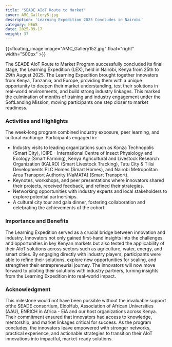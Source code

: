 ```yaml
---
title: "SEADE AIoT Route to Market"
cover: AMC_Gallery5.jpg
description: 'Learning Expedition 2025 Concludes in Nairobi'
category: NEWS
date: 2025-09-17
weight: 37
---
```


{{<floating_image image="AMC_Gallery152.jpg" float="right" width="500px" >}}


The SEADE AIoT Route to Market Program successfully concluded its final stage,  the Learning Expedition (LEX),  held in Nairobi, Kenya from 25th to 29th August 2025.
The Learning Expedition brought together innovators from Kenya, Tanzania, and Europe, providing them with a unique opportunity to deepen their market understanding, test their solutions in real-world environments, and build strong industry linkages. This marked the culmination of months of training and industry engagement under the SoftLanding Mission, moving participants one step closer to market readiness.

### Activities and Highlights
The week-long program combined industry exposure, peer learning, and cultural exchange. Participants engaged in:

- Industry visits to leading organizations such as Konza Technopolis (Smart City), ICIPE - International Centre of Insect Physiology and Ecology (Smart Farming), Kenya Agricultural and Livestock Research Organization (KALRO) (Smart Livestock Tracking), Tatu City & Tilisi Developments PLC Homes (Smart Homes), and Nairobi Metropolitan Area Transport Authority (NaMATA) (Smart Transport).
- Keynotes, workshops, and peer presentations where innovators shared their projects, received feedback, and refined their strategies.
- Networking opportunities with industry experts and local stakeholders to explore potential partnerships.
- A cultural city tour and gala dinner, fostering collaboration and celebrating the achievements of the cohort.


### Importance and Benefits
The Learning Expedition served as a crucial bridge between innovation and industry. Innovators not only gained first-hand insights into the challenges and opportunities in key Kenyan markets but also tested the applicability of their AIoT solutions across sectors such as agriculture, water, energy, and smart cities. By engaging directly with industry players, participants were able to refine their solutions, explore new opportunities for scaling, and strengthen their entrepreneurial journey. The innovators will now move forward to piloting their solutions with industry partners, turning insights from the Learning Expedition into real-world impact.

### Acknowledgment
This milestone would not have been possible without the invaluable support ofthe SEADE consortium, EldoHub, Association of African Universities (AAU), ENRICH in Africa - EiA and our host organizations across Kenya. Their commitment ensured that innovators had access to knowledge, mentorship, and market linkages critical for success.
As the program concludes, the innovators leave empowered with stronger networks, practical experience, and actionable strategies to transition their AIoT innovations into impactful, market-ready solutions.
